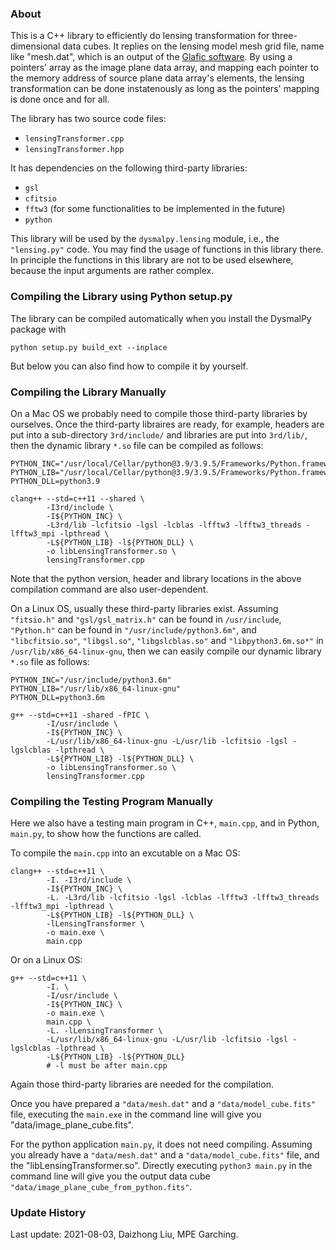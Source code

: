 ### About

This is a C++ library to efficiently do lensing transformation for three-dimensional data cubes. It replies on the lensing model mesh grid file, name like "mesh.dat", which is an output of the [Glafic software](https://www.slac.stanford.edu/~oguri/glafic/). By using a pointers' array as the image plane data array, and mapping each pointer to the memory address of source plane data array's elements, the lensing transformation can be done instatenously as long as the pointers' mapping is done once and for all. 

The library has two source code files: 

- `lensingTransformer.cpp` 
- `lensingTransformer.hpp`

It has dependencies on the following third-party libraries:

- `gsl`
- `cfitsio`
- `fftw3` (for some functionalities to be implemented in the future)
- `python`

This library will be used by the `dysmalpy.lensing` module, i.e., the `"lensing.py"` code. You may find the usage of functions in this library there. In principle the functions in this library are not to be used elsewhere, because the input arguments are rather complex. 


### Compiling the Library using Python setup.py

The library can be compiled automatically when you install the DysmalPy package with 

```
python setup.py build_ext --inplace
```

But below you can also find how to compile it by yourself.


### Compiling the Library Manually

On a Mac OS we probably need to compile those third-party libraries by ourselves. Once the third-party libraires are ready, for example, headers are put into a sub-directory `3rd/include/` and libraries are put into `3rd/lib/`, then the dynamic library `*.so` file can be compiled as follows:

```
PYTHON_INC="/usr/local/Cellar/python@3.9/3.9.5/Frameworks/Python.framework/Versions/Current/Headers"
PYTHON_LIB="/usr/local/Cellar/python@3.9/3.9.5/Frameworks/Python.framework/Versions/Current/lib"
PYTHON_DLL=python3.9

clang++ --std=c++11 --shared \
        -I3rd/include \
        -I${PYTHON_INC} \
        -L3rd/lib -lcfitsio -lgsl -lcblas -lfftw3 -lfftw3_threads -lfftw3_mpi -lpthread \
        -L${PYTHON_LIB} -l${PYTHON_DLL} \
        -o libLensingTransformer.so \
        lensingTransformer.cpp
```

Note that the python version, header and library locations in the above compilation command are also user-dependent. 

On a Linux OS, usually these third-party libraries exist. Assuming `"fitsio.h"` and `"gsl/gsl_matrix.h"` can be found in `/usr/include`,  `"Python.h"` can be found in `"/usr/include/python3.6m"`, and `"libcfitsio.so"`, `"libgsl.so"`, `"libgslcblas.so"` and `"libpython3.6m.so*"` in `/usr/lib/x86_64-linux-gnu`, then we can easily compile our dynamic library `*.so` file as follows:

```
PYTHON_INC="/usr/include/python3.6m"
PYTHON_LIB="/usr/lib/x86_64-linux-gnu"
PYTHON_DLL=python3.6m

g++ --std=c++11 -shared -fPIC \
        -I/usr/include \
        -I${PYTHON_INC} \
        -L/usr/lib/x86_64-linux-gnu -L/usr/lib -lcfitsio -lgsl -lgslcblas -lpthread \
        -L${PYTHON_LIB} -l${PYTHON_DLL} \
        -o libLensingTransformer.so \
        lensingTransformer.cpp
```


### Compiling the Testing Program Manually

Here we also have a testing main program in C++, `main.cpp`, and in Python, `main.py`, to show how the functions are called. 

To compile the `main.cpp` into an excutable on a Mac OS:

```
clang++ --std=c++11 \
        -I. -I3rd/include \
        -I${PYTHON_INC} \
        -L. -L3rd/lib -lcfitsio -lgsl -lcblas -lfftw3 -lfftw3_threads -lfftw3_mpi -lpthread \
        -L${PYTHON_LIB} -l${PYTHON_DLL} \
        -lLensingTransformer \
        -o main.exe \
        main.cpp
```

Or on a Linux OS: 

```
g++ --std=c++11 \
        -I. \
        -I/usr/include \
        -I${PYTHON_INC} \
        -o main.exe \
        main.cpp \
        -L. -lLensingTransformer \
        -L/usr/lib/x86_64-linux-gnu -L/usr/lib -lcfitsio -lgsl -lgslcblas -lpthread \
        -L${PYTHON_LIB} -l${PYTHON_DLL}
        # -l must be after main.cpp
```

Again those third-party libraries are needed for the compilation. 

Once you have prepared a `"data/mesh.dat"` and a `"data/model_cube.fits"` file, executing the `main.exe` in the command line will give you "data/image_plane_cube.fits". 

For the python application `main.py`, it does not need compiling. Assuming you already have a `"data/mesh.dat"` and a `"data/model_cube.fits"` file, and the "libLensingTransformer.so". Directly executing `python3 main.py` in the command line will give you the output data cube `"data/image_plane_cube_from_python.fits"`. 


### Update History

Last update: 2021-08-03, Daizhong Liu, MPE Garching. 


